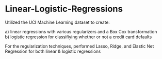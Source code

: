 # Linear-Logistic-Regressions
Utilized the UCI Machine Learning dataset to create:

a) linear regressions with various regularizers and a Box Cox transformation
b) logistic regression for classifiying whether or not a credit card defaults

For the regularization techniques, performed Lasso, Ridge, and Elastic Net Regression for both linear & logistic regressions

